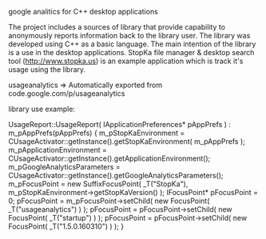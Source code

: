 google analitics for C++ desktop applications

The project includes a sources of library that provide capability to anonymously reports information back to the library user. The library was developed using C++ as a basic language. The main intention of the library is a use in the desktop applications. StopKa file manager & desktop search tool (http://www.stopka.us) is an example application which is track it's usage using the library.

usageanalytics => Automatically exported from code.google.com/p/usageanalytics

library use example:

UsageReport::UsageReport( IApplicationPreferences* pAppPrefs ) : m_pAppPrefs(pAppPrefs)
{
	m_pStopKaEnvironment = CUsageActivator::getInstance().getStopKaEnvironment( m_pAppPrefs );
	m_pApplicationEnvironment = CUsageActivator::getInstance().getApplicationEnvironment();
	m_pGoogleAnalyticsParameters = CUsageActivator::getInstance().getGoogleAnalyticsParameters();
	m_pFocusPoint = new SuffixFocusPoint( _T("StopKa"), m_pStopKaEnvironment->getStopKaVersion() );
	IFocusPoint* pFocusPoint = 0;
	pFocusPoint = m_pFocusPoint->setChild( new FocusPoint( _T("usageanalytics") ) );
	pFocusPoint = pFocusPoint->setChild( new FocusPoint( _T("startup") ) );
	pFocusPoint = pFocusPoint->setChild( new FocusPoint( _T("1.5.0.160310") ) );
}
